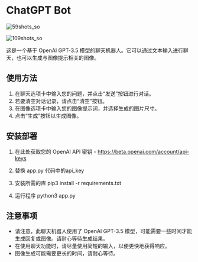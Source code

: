 # ChatGPT Bot

![59shots_so](https://github.com/smallnew666/ChatGPT-Bot/assets/24582880/dc1ffa0b-ca59-4eec-ad96-87e8f9f9fcb4)

![109shots_so](https://github.com/smallnew666/ChatGPT-Bot/assets/24582880/27f379b3-4428-45a8-9810-c924d3ef872d)

这是一个基于 OpenAI GPT-3.5 模型的聊天机器人。它可以通过文本输入进行聊天，也可以生成与图像提示相关的图像。

## 使用方法

1. 在聊天选项卡中输入您的问题，并点击“发送”按钮进行对话。
2. 若要清空对话记录，请点击“清空”按钮。
3. 在图像选项卡中输入您的图像提示词，并选择生成的图片尺寸。
4. 点击“生成”按钮以生成图像。

## 安装部署

1. 在此处获取您的 OpenAI API 密钥 - https://beta.openai.com/account/api-keys

2. 替换 app.py 代码中的api_key

3. 安装所需的库 
pip3 install -r requirements.txt

4. 运行程序
python3 app.py


## 注意事项

- 请注意，此聊天机器人使用了 OpenAI GPT-3.5 模型，可能需要一些时间才能生成回复或图像。请耐心等待生成结果。
- 在使用聊天功能时，请尽量使用简短的输入，以便更快地获得响应。
- 图像生成可能需要更长的时间，请耐心等待。

